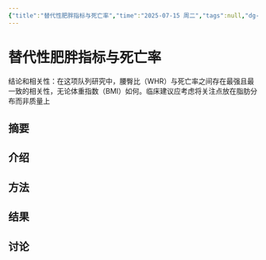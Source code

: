 ```yaml
---
{"title":"替代性肥胖指标与死亡率","time":"2025-07-15 周二","tags":null,"dg-publish":true,"影响因子":9.7,"发表年份":["2023"],"文献类型":null,"期刊":null,"permalink":"/300 评价/L文献/肥胖+UKB/替代性肥胖指标与死亡率/","dgPassFrontmatter":true,"created":"2025-07-15T21:29:18.792+08:00","updated":"2025-07-15T21:30:37.068+08:00"}
---
```


# 替代性肥胖指标与死亡率
结论和相关性：在这项队列研究中，腰臀比（WHR）与死亡率之间存在最强且最一致的相关性，无论体重指数（BMI）如何。临床建议应考虑将关注点放在脂肪分布而非质量上
## 摘要
## 介绍
## 方法
## 结果
## 讨论













